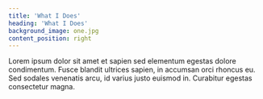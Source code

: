 ```yaml
---
title: 'What I Does'
heading: 'What I Does'
background_image: one.jpg
content_position: right
---
```


Lorem ipsum dolor sit amet et sapien sed elementum egestas dolore condimentum. Fusce blandit ultrices sapien, in accumsan orci rhoncus eu. Sed sodales venenatis arcu, id varius justo euismod in. Curabitur egestas consectetur magna.

